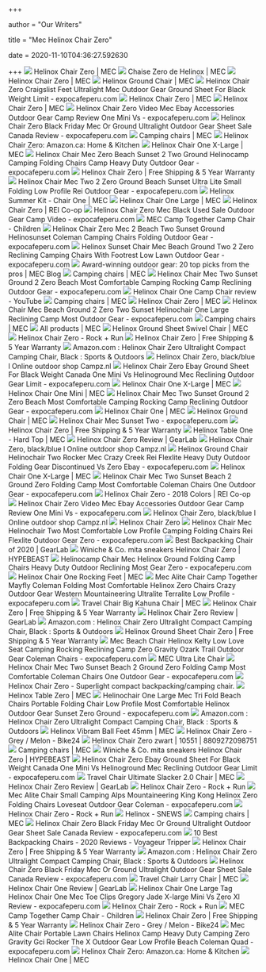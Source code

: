 +++
        
author = "Our Writers"
        
title = "Mec Helinox Chair Zero"
        
date = 2020-11-10T04:36:27.592630
        
+++
[ ![](https://cdn.mec.ca/medias/sys_master/high-res/high-res/8938902355998/5051196-GRY00.jpg)](https://cdn.mec.ca/medias/sys_master/high-res/high-res/8938902355998/5051196-GRY00.jpg) Helinox Chair Zero | MEC
[ ![](https://cdn.mec.ca/medias/sys_master/high-res/high-res/9003780997150/5051196-SND00.jpg)](https://cdn.mec.ca/medias/sys_master/high-res/high-res/9003780997150/5051196-SND00.jpg) Chaise Zero de Helinox | MEC
[ ![](https://mec.imgix.net/medias/sys_master/high-res/high-res/9018307903518/5063865-BL023.jpg?w=500&h=500&auto=format&q=30&fit=fill&bg=FFF)](https://mec.imgix.net/medias/sys_master/high-res/high-res/9018307903518/5063865-BL023.jpg?w=500&h=500&auto=format&q=30&fit=fill&bg=FFF) Helinox Chair Zero | MEC
[ ![](https://mec.imgix.net/medias/sys_master/high-res/high-res/8818223185950/5040107-CLB01-ALT-SIDE.jpg?w=1100&h=1100&auto=format&q=30&fit=fill&bg=FFF)](https://mec.imgix.net/medias/sys_master/high-res/high-res/8818223185950/5040107-CLB01-ALT-SIDE.jpg?w=1100&h=1100&auto=format&q=30&fit=fill&bg=FFF) Helinox Ground Chair | MEC
[ ![](https://www.expocafeperu.com/w/2020/02/helinox-chair-zero-craigslist-helinox-chair-zero-feet-helinox-chair-zero-ultralight-helinox-chair-zero-mec.jpg)](https://www.expocafeperu.com/w/2020/02/helinox-chair-zero-craigslist-helinox-chair-zero-feet-helinox-chair-zero-ultralight-helinox-chair-zero-mec.jpg) Helinox Chair Zero Craigslist Feet Ultralight Mec Outdoor Gear Ground Sheet  For Black Weight Limit - expocafeperu.com
[ ![](https://cdn.mec.ca/medias/sys_master/high-res/high-res/8945219731486/5051196-GRY00-ALT-PACKED.jpg)](https://cdn.mec.ca/medias/sys_master/high-res/high-res/8945219731486/5051196-GRY00-ALT-PACKED.jpg) Helinox Chair Zero | MEC
[ ![](https://mec.imgix.net/medias/sys_master/high-res/high-res/8945219731486/5051196-GRY00-ALT-PACKED.jpg?w=1100&h=1100&auto=format&q=30&fit=fill&bg=FFF)](https://mec.imgix.net/medias/sys_master/high-res/high-res/8945219731486/5051196-GRY00-ALT-PACKED.jpg?w=1100&h=1100&auto=format&q=30&fit=fill&bg=FFF) Helinox Chair Zero | MEC
[ ![](https://www.expocafeperu.com/w/2020/02/helinox-chair-zero-video-helinox-chair-zero-mec-helinox-chair-zero-ebay-helinox-chair-zero-accessories.jpg)](https://www.expocafeperu.com/w/2020/02/helinox-chair-zero-video-helinox-chair-zero-mec-helinox-chair-zero-ebay-helinox-chair-zero-accessories.jpg) Helinox Chair Zero Video Mec Ebay Accessories Outdoor Gear Camp Review One  Mini Vs - expocafeperu.com
[ ![](https://www.expocafeperu.com/w/2020/02/helinox-chair-zero-black-friday-helinox-chair-zero-mec-helinox-chair-zero-or-ground-chair-helinox-chair-zero-ultralight.jpg)](https://www.expocafeperu.com/w/2020/02/helinox-chair-zero-black-friday-helinox-chair-zero-mec-helinox-chair-zero-or-ground-chair-helinox-chair-zero-ultralight.jpg) Helinox Chair Zero Black Friday Mec Or Ground Ultralight Outdoor Gear Sheet  Sale Canada Review - expocafeperu.com
[ ![](https://cdn.mec.ca/medias/sys_master/high-res/high-res/9083368079390/5031086-TAR03.jpg)](https://cdn.mec.ca/medias/sys_master/high-res/high-res/9083368079390/5031086-TAR03.jpg) Camping chairs | MEC
[ ![](https://images-na.ssl-images-amazon.com/images/I/91SbjYW0olL._AC_UX425_.jpg)](https://images-na.ssl-images-amazon.com/images/I/91SbjYW0olL._AC_UX425_.jpg) Helinox Chair Zero: Amazon.ca: Home & Kitchen
[ ![](https://mec.imgix.net/medias/sys_master/high-res/high-res/9003781554206/5055661-NOCLR-ALT-SIZECOMPARE.jpg?w=1100&h=1100&auto=format&q=30&fit=fill&bg=FFF)](https://mec.imgix.net/medias/sys_master/high-res/high-res/9003781554206/5055661-NOCLR-ALT-SIZECOMPARE.jpg?w=1100&h=1100&auto=format&q=30&fit=fill&bg=FFF) Helinox Chair One X-Large | MEC
[ ![](https://www.expocafeperu.com/w/2020/10/helinox-chair-mec-zero-beach-sunset-2-two-ground-helinocamp-camping-folding-chairs-camp-heavy-duty-scaled.jpg)](https://www.expocafeperu.com/w/2020/10/helinox-chair-mec-zero-beach-sunset-2-two-ground-helinocamp-camping-folding-chairs-camp-heavy-duty-scaled.jpg) Helinox Chair Mec Zero Beach Sunset 2 Two Ground Helinocamp Camping Folding  Chairs Camp Heavy Duty Outdoor Gear - expocafeperu.com
[ ![](http://cdn.shopify.com/s/files/1/0039/1367/8918/products/Helinox_191001R1_Chair-Zero_Black_Angle-Front_5440bcd1-97f5-4513-8b3c-005eb00e148e_1024x1024.jpg?v=1578342661)](http://cdn.shopify.com/s/files/1/0039/1367/8918/products/Helinox_191001R1_Chair-Zero_Black_Angle-Front_5440bcd1-97f5-4513-8b3c-005eb00e148e_1024x1024.jpg?v=1578342661) Helinox Chair Zero | Free Shipping & 5 Year Warranty
[ ![](https://www.expocafeperu.com/w/2020/10/helinox-chair-mec-two-2-zero-ground-beach-sunset-ultra-lite-small-folding-low-profile-rei-scaled.jpg)](https://www.expocafeperu.com/w/2020/10/helinox-chair-mec-two-2-zero-ground-beach-sunset-ultra-lite-small-folding-low-profile-rei-scaled.jpg) Helinox Chair Mec Two 2 Zero Ground Beach Sunset Ultra Lite Small Folding  Low Profile Rei Outdoor Gear - expocafeperu.com
[ ![](https://cdn.mec.ca/medias/sys_master/high-res/high-res/8892262613022/5051230-NOC02.jpg)](https://cdn.mec.ca/medias/sys_master/high-res/high-res/8892262613022/5051230-NOC02.jpg) Helinox Summer Kit - Chair One | MEC
[ ![](https://cdn.mec.ca/medias/sys_master/high-res/high-res/9027582001182/5055660-GRY00.jpg)](https://cdn.mec.ca/medias/sys_master/high-res/high-res/9027582001182/5055660-GRY00.jpg) Helinox Chair One Large | MEC
[ ![](https://www.rei.com/media/dc47d9eb-d3d8-4c1f-93e9-9e8a33d70f84?size=784x588)](https://www.rei.com/media/dc47d9eb-d3d8-4c1f-93e9-9e8a33d70f84?size=784x588) Helinox Chair Zero | REI Co-op
[ ![](https://www.expocafeperu.com/w/2020/02/helinox-chair-zero-mec-helinox-chair-zero-black-helinox-chair-zero-used-helinox-chair-zero-sale.jpg)](https://www.expocafeperu.com/w/2020/02/helinox-chair-zero-mec-helinox-chair-zero-black-helinox-chair-zero-used-helinox-chair-zero-sale.jpg) Helinox Chair Zero Mec Black Used Sale Outdoor Gear Camp Video -  expocafeperu.com
[ ![](https://cdn.mec.ca/medias/sys_master/high-res/high-res/9110483337246/5041086-FNY10.jpg)](https://cdn.mec.ca/medias/sys_master/high-res/high-res/9110483337246/5041086-FNY10.jpg) MEC Camp Together Camp Chair - Children
[ ![](https://www.expocafeperu.com/w/2020/10/helinox-chair-zero-mec-2-beach-two-sunset-ground-helinosunset-coleman-camping-chairs-folding-1092x1092.jpg)](https://www.expocafeperu.com/w/2020/10/helinox-chair-zero-mec-2-beach-two-sunset-ground-helinosunset-coleman-camping-chairs-folding-1092x1092.jpg) Helinox Chair Zero Mec 2 Beach Two Sunset Ground Helinosunset Coleman  Camping Chairs Folding Outdoor Gear - expocafeperu.com
[ ![](https://www.expocafeperu.com/w/2020/10/helinox-sunset-chair-mec-beach-ground-two-2-zero-reclining-camping-chairs-with-footrest-low-lawn-scaled.jpg)](https://www.expocafeperu.com/w/2020/10/helinox-sunset-chair-mec-beach-ground-two-2-zero-reclining-camping-chairs-with-footrest-low-lawn-scaled.jpg) Helinox Sunset Chair Mec Beach Ground Two 2 Zero Reclining Camping Chairs  With Footrest Low Lawn Outdoor Gear - expocafeperu.com
[ ![](https://meccms.imgix.net/wp-content/uploads/2018/11/Helinox-Chair-Zero-1.jpg?v=1543617031&w=1100&h=1100&auto=format&q=30&bg=FFF)](https://meccms.imgix.net/wp-content/uploads/2018/11/Helinox-Chair-Zero-1.jpg?v=1543617031&w=1100&h=1100&auto=format&q=30&bg=FFF) Award-winning outdoor gear: 20 top picks from the pros | MEC Blog
[ ![](https://cdn.mec.ca/medias/sys_master/high-res/high-res/9001133604894/5064512-BK000.jpg)](https://cdn.mec.ca/medias/sys_master/high-res/high-res/9001133604894/5064512-BK000.jpg) Camping chairs | MEC
[ ![](https://www.expocafeperu.com/w/2020/10/helinox-chair-zero-mec-two-sunset-2-beach-ground-helinosavanna-comfortable-folding-chairs-coleman-1092x1657.jpg)](https://www.expocafeperu.com/w/2020/10/helinox-chair-zero-mec-two-sunset-2-beach-ground-helinosavanna-comfortable-folding-chairs-coleman-1092x1657.jpg) Helinox Chair Mec Two Sunset Ground 2 Zero Beach Most Comfortable Camping  Rocking Camp Reclining Outdoor Gear - expocafeperu.com
[ ![](https://i.ytimg.com/vi/7nKqawoQkeY/maxresdefault.jpg)](https://i.ytimg.com/vi/7nKqawoQkeY/maxresdefault.jpg) Helinox Chair One Camp Chair review - YouTube
[ ![](https://cdn.mec.ca/medias/sys_master/high-res/high-res/9083367915550/5031086-BBK03.jpg)](https://cdn.mec.ca/medias/sys_master/high-res/high-res/9083367915550/5031086-BBK03.jpg) Camping chairs | MEC
[ ![](https://mec.imgix.net/medias/sys_master/high-res/high-res/9024572948510/5023544-MAR33.jpg?w=500&h=500&auto=format&q=30&fit=fill&bg=FFF)](https://mec.imgix.net/medias/sys_master/high-res/high-res/9024572948510/5023544-MAR33.jpg?w=500&h=500&auto=format&q=30&fit=fill&bg=FFF) Helinox Chair Zero | MEC
[ ![](https://www.expocafeperu.com/w/2020/10/helinox-chair-mec-beach-ground-2-zero-two-sunset-helinochair-one-large-reclining-camp-most-1092x1092.jpg)](https://www.expocafeperu.com/w/2020/10/helinox-chair-mec-beach-ground-2-zero-two-sunset-helinochair-one-large-reclining-camp-most-1092x1092.jpg) Helinox Chair Mec Beach Ground 2 Zero Two Sunset Helinochair One Large  Reclining Camp Most Outdoor Gear - expocafeperu.com
[ ![](https://cdn.mec.ca/medias/sys_master/high-res/high-res/9083368865822/5045595-BL073.jpg)](https://cdn.mec.ca/medias/sys_master/high-res/high-res/9083368865822/5045595-BL073.jpg) Camping chairs | MEC
[ ![](https://cdn.mec.ca/medias/sys_master/high-res/high-res/9083371061278/6006113-TAG02.jpg)](https://cdn.mec.ca/medias/sys_master/high-res/high-res/9083371061278/6006113-TAG02.jpg) All products | MEC
[ ![](https://cdn.mec.ca/medias/sys_master/fallback/fallback/8959600918558/5060592-BK000-fallback.jpg)](https://cdn.mec.ca/medias/sys_master/fallback/fallback/8959600918558/5060592-BK000-fallback.jpg) Helinox Ground Sheet Swivel Chair | MEC
[ ![](https://cdn.shopify.com/s/files/1/1554/2851/products/Helinox_191001R1_Chair-Zero_Black_Angle-Back_1200x.jpg?v=1581507742)](https://cdn.shopify.com/s/files/1/1554/2851/products/Helinox_191001R1_Chair-Zero_Black_Angle-Back_1200x.jpg?v=1581507742) Helinox Chair Zero - Rock + Run
[ ![](https://cdn.shopify.com/s/files/1/0039/1367/8918/t/43/assets/Helinox191001R1Chair-ZeroGreyAngle-Back-1586319520256.jpg)](https://cdn.shopify.com/s/files/1/0039/1367/8918/t/43/assets/Helinox191001R1Chair-ZeroGreyAngle-Back-1586319520256.jpg) Helinox Chair Zero | Free Shipping & 5 Year Warranty
[ ![](https://images-na.ssl-images-amazon.com/images/I/81AtmFOIp0L._AC_UL320_SR294,320_.jpg)](https://images-na.ssl-images-amazon.com/images/I/81AtmFOIp0L._AC_UL320_SR294,320_.jpg) Amazon.com : Helinox Chair Zero Ultralight Compact Camping Chair, Black :  Sports & Outdoors
[ ![](https://images.internetstores.de/products//590860/02/b4e949/Helinox_Chair_Zero_black_blue[1920x1920].jpg?forceSize=false&forceAspectRatio=true&useTrim=true)](https://images.internetstores.de/products//590860/02/b4e949/Helinox_Chair_Zero_black_blue[1920x1920].jpg?forceSize=false&forceAspectRatio=true&useTrim=true) Helinox Chair Zero, black/blue l Online outdoor shop Campz.nl
[ ![](https://www.expocafeperu.com/w/2020/06/helinox-chair-zero-one-mini-vs-ground-sheet-for-black-or-sale-canada-review-uk-weight-limit-sand-712x475.jpg)](https://www.expocafeperu.com/w/2020/06/helinox-chair-zero-one-mini-vs-ground-sheet-for-black-or-sale-canada-review-uk-weight-limit-sand-712x475.jpg) Helinox Chair Zero Ebay Ground Sheet For Black Weight Canada One Mini Vs  Helinoground Mec Reclining Outdoor Gear Limit - expocafeperu.com
[ ![](https://mec.imgix.net/medias/sys_master/high-res/high-res/9084195962910/5055661-TAG02.jpg?w=600&h=600&auto=format&q=60&fit=fill&bg=FFF)](https://mec.imgix.net/medias/sys_master/high-res/high-res/9084195962910/5055661-TAG02.jpg?w=600&h=600&auto=format&q=60&fit=fill&bg=FFF) Helinox Chair One X-Large | MEC
[ ![](https://mec.imgix.net/medias/sys_master/high-res/high-res/8911415377950/5045598-BK000.jpg?w=600&h=600&auto=format&q=60&fit=fill&bg=FFF)](https://mec.imgix.net/medias/sys_master/high-res/high-res/8911415377950/5045598-BK000.jpg?w=600&h=600&auto=format&q=60&fit=fill&bg=FFF) Helinox Chair One Mini | MEC
[ ![](https://www.expocafeperu.com/w/2020/10/helinox-chair-zero-mec-two-beach-ground-2-sunset-small-folding-coleman-camping-chairs-camp-kijaro-712x712.jpg)](https://www.expocafeperu.com/w/2020/10/helinox-chair-zero-mec-two-beach-ground-2-sunset-small-folding-coleman-camping-chairs-camp-kijaro-712x712.jpg) Helinox Chair Mec Two Sunset Ground 2 Zero Beach Most Comfortable Camping  Rocking Camp Reclining Outdoor Gear - expocafeperu.com
[ ![](https://cdn.mec.ca/medias/sys_master/high-res/high-res/9138051022878/5031086-RED68.jpg)](https://cdn.mec.ca/medias/sys_master/high-res/high-res/9138051022878/5031086-RED68.jpg) Helinox Chair One | MEC
[ ![](https://cdn.mec.ca/medias/sys_master/high-res/high-res/8818223087646/5040107-CLB01.jpg)](https://cdn.mec.ca/medias/sys_master/high-res/high-res/8818223087646/5040107-CLB01.jpg) Helinox Ground Chair | MEC
[ ![](https://www.expocafeperu.com/w/2020/10/helinox-chair-mec-zero-2-ground-two-sunset-beach-helinochair-one-large-heavy-duty-camping-chairs-1092x1092.jpg)](https://www.expocafeperu.com/w/2020/10/helinox-chair-mec-zero-2-ground-two-sunset-beach-helinochair-one-large-heavy-duty-camping-chairs-1092x1092.jpg) Helinox Chair Mec Sunset Two - expocafeperu.com
[ ![](https://cdn.shopify.com/s/files/1/0039/1367/8918/t/43/assets/Helinox191001R1Chair-ZeroGreyDims-Imperial-1586319520288.jpg)](https://cdn.shopify.com/s/files/1/0039/1367/8918/t/43/assets/Helinox191001R1Chair-ZeroGreyDims-Imperial-1586319520288.jpg) Helinox Chair Zero | Free Shipping & 5 Year Warranty
[ ![](https://cdn.mec.ca/medias/sys_master/high-res/high-res/8818191826974/5045599-BK007.jpg)](https://cdn.mec.ca/medias/sys_master/high-res/high-res/8818191826974/5045599-BK007.jpg) Helinox Table One - Hard Top | MEC
[ ![](https://outdoorgearlab-mvnab3pwrvp3t0.stackpathdns.com/photos/15/92/280721_4875_XL.jpg)](https://outdoorgearlab-mvnab3pwrvp3t0.stackpathdns.com/photos/15/92/280721_4875_XL.jpg) Helinox Chair Zero Review | GearLab
[ ![](https://images.internetstores.de/products//590860/02/fdca71/Helinox_Chair_Zero_black_blue[1920x1920].jpg?forceSize=false&forceAspectRatio=true&useTrim=true)](https://images.internetstores.de/products//590860/02/fdca71/Helinox_Chair_Zero_black_blue[1920x1920].jpg?forceSize=false&forceAspectRatio=true&useTrim=true) Helinox Chair Zero, black/blue l Online outdoor shop Campz.nl
[ ![](https://www.expocafeperu.com/w/2020/06/helinox-ground-chair-helinochair-two-rocker-mec-crazy-creek-rei-flexlite-heavy-duty-outdoor-folding.jpg)](https://www.expocafeperu.com/w/2020/06/helinox-ground-chair-helinochair-two-rocker-mec-crazy-creek-rei-flexlite-heavy-duty-outdoor-folding.jpg) Helinox Ground Chair Helinochair Two Rocker Mec Crazy Creek Rei Flexlite  Heavy Duty Outdoor Folding Gear Discontinued Vs Zero Ebay - expocafeperu.com
[ ![](https://cdn.mec.ca/medias/sys_master/high-res/high-res/8913206411294/5055661-BK000.jpg)](https://cdn.mec.ca/medias/sys_master/high-res/high-res/8913206411294/5055661-BK000.jpg) Helinox Chair One X-Large | MEC
[ ![](https://www.expocafeperu.com/w/2020/10/helinox-chair-mec-ground-sunset-two-2-zero-beach-camp-camping-folding-chairs-coleman-rei-flexlite-1092x1312.jpg)](https://www.expocafeperu.com/w/2020/10/helinox-chair-mec-ground-sunset-two-2-zero-beach-camp-camping-folding-chairs-coleman-rei-flexlite-1092x1312.jpg) Helinox Chair Mec Two Sunset Beach 2 Ground Zero Folding Camp Most  Comfortable Coleman Chairs One Outdoor Gear - expocafeperu.com
[ ![](https://www.rei.com/media/4083a5cd-0033-4018-be1d-d7ac1a41677c?size=784x588)](https://www.rei.com/media/4083a5cd-0033-4018-be1d-d7ac1a41677c?size=784x588) Helinox Chair Zero - 2018 Colors | REI Co-op
[ ![](https://www.expocafeperu.com/w/2020/02/helinox-chair-zero-multicam-helinox-chair-zero-moosejaw-helinox-chair-zero-video-helinox-chair-zero-accessories-712x3349.jpg)](https://www.expocafeperu.com/w/2020/02/helinox-chair-zero-multicam-helinox-chair-zero-moosejaw-helinox-chair-zero-video-helinox-chair-zero-accessories-712x3349.jpg) Helinox Chair Zero Video Mec Ebay Accessories Outdoor Gear Camp Review One  Mini Vs - expocafeperu.com
[ ![](https://images.internetstores.de/products//590860/02/c227be/Helinox_Chair_Zero_black_blue[1920x1920].jpg?forceSize=false&forceAspectRatio=true&useTrim=true)](https://images.internetstores.de/products//590860/02/c227be/Helinox_Chair_Zero_black_blue[1920x1920].jpg?forceSize=false&forceAspectRatio=true&useTrim=true) Helinox Chair Zero, black/blue l Online outdoor shop Campz.nl
[ ![](https://www.k-g-k.com/wp-content/uploads/2017/12/Trail-Hiking-Australia-Helinox-Chair-Zero-16_1.jpg)](https://www.k-g-k.com/wp-content/uploads/2017/12/Trail-Hiking-Australia-Helinox-Chair-Zero-16_1.jpg) Helinox Chair Zero
[ ![](https://www.expocafeperu.com/w/2020/10/helinox-chair-mec-sunset-two-zero-ground-2-beach-deluxe-camp-20-gci-outdoor-sports-chairs-loveseat-1092x1524.jpg)](https://www.expocafeperu.com/w/2020/10/helinox-chair-mec-sunset-two-zero-ground-2-beach-deluxe-camp-20-gci-outdoor-sports-chairs-loveseat-1092x1524.jpg) Helinox Chair Mec Helinochair Two Most Comfortable Low Profile Camping  Folding Chairs Rei Flexlite Outdoor Gear Zero - expocafeperu.com
[ ![](https://outdoorgearlab-mvnab3pwrvp3t0.stackpathdns.com/photos/22/41/345577_907_L2.jpg)](https://outdoorgearlab-mvnab3pwrvp3t0.stackpathdns.com/photos/22/41/345577_907_L2.jpg) Best Backpacking Chair of 2020 | GearLab
[ ![](https://image-cdn.hypb.st/https%3A%2F%2Fhypebeast.com%2Fimage%2F2017%2F12%2Fwiniche-co-mita-sneakers-helinox-chair-zero-1.jpg?quality=95&w=1170&cbr=1&q=90&fit=max)](https://image-cdn.hypb.st/https%3A%2F%2Fhypebeast.com%2Fimage%2F2017%2F12%2Fwiniche-co-mita-sneakers-helinox-chair-zero-1.jpg?quality=95&w=1170&cbr=1&q=90&fit=max) Winiche & Co. mita sneakers Helinox Chair Zero | HYPEBEAST
[ ![](https://www.expocafeperu.com/w/2020/10/helinocamp-chair-mec-helinox-ground-folding-camp-chairs-heavy-duty-outdoor-reclining-most-scaled.jpg)](https://www.expocafeperu.com/w/2020/10/helinocamp-chair-mec-helinox-ground-folding-camp-chairs-heavy-duty-outdoor-reclining-most-scaled.jpg) Helinocamp Chair Mec Helinox Ground Folding Camp Chairs Heavy Duty Outdoor  Reclining Most Gear Zero - expocafeperu.com
[ ![](https://mec.imgix.net/medias/sys_master/high-res/high-res/8940324913182/5056558-NOC02.jpg?w=600&h=600&auto=format&q=60&fit=fill&bg=FFF)](https://mec.imgix.net/medias/sys_master/high-res/high-res/8940324913182/5056558-NOC02.jpg?w=600&h=600&auto=format&q=60&fit=fill&bg=FFF) Helinox Chair One Rocking Feet | MEC
[ ![](https://www.expocafeperu.com/w/2020/07/mec-alite-chair-camp-together-mayfly-coleman-folding-most-comfortable-helinox-zero-chairs-crazy.jpg)](https://www.expocafeperu.com/w/2020/07/mec-alite-chair-camp-together-mayfly-coleman-folding-most-comfortable-helinox-zero-chairs-crazy.jpg) Mec Alite Chair Camp Together Mayfly Coleman Folding Most Comfortable Helinox  Zero Chairs Crazy Outdoor Gear Western Mountaineering Ultralite Terralite  Low Profile - expocafeperu.com
[ ![](https://cdn.mec.ca/medias/sys_master/high-res/high-res/8818213290014/5036164-BRN00.jpg)](https://cdn.mec.ca/medias/sys_master/high-res/high-res/8818213290014/5036164-BRN00.jpg) Travel Chair Big Kahuna Chair | MEC
[ ![](https://cdn.shopify.com/s/files/1/0039/1367/8918/files/Helinox_191001R1_Chair-Zero_Black_Bag-Imperial_1200x.jpg?v=1578354009)](https://cdn.shopify.com/s/files/1/0039/1367/8918/files/Helinox_191001R1_Chair-Zero_Black_Bag-Imperial_1200x.jpg?v=1578354009) Helinox Chair Zero | Free Shipping & 5 Year Warranty
[ ![](https://outdoorgearlab-mvnab3pwrvp3t0.stackpathdns.com/photos/15/82/279705_4037_L.jpg)](https://outdoorgearlab-mvnab3pwrvp3t0.stackpathdns.com/photos/15/82/279705_4037_L.jpg) Helinox Chair Zero Review | GearLab
[ ![](https://images-na.ssl-images-amazon.com/images/I/81c97460cTL._AC_SL1500_.jpg)](https://images-na.ssl-images-amazon.com/images/I/81c97460cTL._AC_SL1500_.jpg) Amazon.com : Helinox Chair Zero Ultralight Compact Camping Chair, Black :  Sports & Outdoors
[ ![](https://cdn.shopify.com/s/files/1/0039/1367/8918/t/43/assets/Helinox2020GroundSheet-ChairZero-1-1586536604942.jpg)](https://cdn.shopify.com/s/files/1/0039/1367/8918/t/43/assets/Helinox2020GroundSheet-ChairZero-1-1586536604942.jpg) Helinox Ground Sheet Chair Zero | Free Shipping & 5 Year Warranty
[ ![](https://www.expocafeperu.com/w/2020/09/mec-beach-chair-helinox-kelty-low-love-seat-camping-rocking-reclining-camp-zero-gravity-ozark-trail-712x497.jpg)](https://www.expocafeperu.com/w/2020/09/mec-beach-chair-helinox-kelty-low-love-seat-camping-rocking-reclining-camp-zero-gravity-ozark-trail-712x497.jpg) Mec Beach Chair Helinox Kelty Low Love Seat Camping Rocking Reclining Camp  Zero Gravity Ozark Trail Outdoor Gear Coleman Chairs - expocafeperu.com
[ ![](https://cdn.mec.ca/medias/sys_master/high-res/high-res/8948439318558/5052016-BK000.jpg)](https://cdn.mec.ca/medias/sys_master/high-res/high-res/8948439318558/5052016-BK000.jpg) MEC Ultra Lite Chair
[ ![](https://www.expocafeperu.com/w/2020/10/helinox-chair-mec-2-sunset-zero-two-beach-ground-helinochair-one-rei-folding-alps-mountaineering-1092x1092.jpg)](https://www.expocafeperu.com/w/2020/10/helinox-chair-mec-2-sunset-zero-two-beach-ground-helinochair-one-rei-folding-alps-mountaineering-1092x1092.jpg) Helinox Chair Mec Two Sunset Beach 2 Ground Zero Folding Camp Most  Comfortable Coleman Chairs One Outdoor Gear - expocafeperu.com
[ ![](https://en.aventurenordique.com/media/catalog/product/cache/2/image/1800x/040ec09b1e35df139433887a97daa66f/h/e/helinox-chair-zero-grey.jpg)](https://en.aventurenordique.com/media/catalog/product/cache/2/image/1800x/040ec09b1e35df139433887a97daa66f/h/e/helinox-chair-zero-grey.jpg) Helinox Chair Zero - Superlight compact backpacking/camping chair.
[ ![](https://mec.imgix.net/medias/sys_master/high-res/high-res/8943451734046/5056559-BK000.jpg?w=600&h=600&auto=format&q=60&fit=fill&bg=FFF)](https://mec.imgix.net/medias/sys_master/high-res/high-res/8943451734046/5056559-BK000.jpg?w=600&h=600&auto=format&q=60&fit=fill&bg=FFF) Helinox Table Zero | MEC
[ ![](https://www.expocafeperu.com/w/2020/10/helinox-chair-mec-2-zero-two-ground-sunset-beach-low-lawn-chairs-outdoor-folding-one-reclining-1092x1092.jpg)](https://www.expocafeperu.com/w/2020/10/helinox-chair-mec-2-zero-two-ground-sunset-beach-low-lawn-chairs-outdoor-folding-one-reclining-1092x1092.jpg) Helinochair One Large Mec Tri Fold Beach Chairs Portable Folding Chair Low  Profile Most Comfortable Helinox Outdoor Gear Sunset Zero Ground -  expocafeperu.com
[ ![](https://images-na.ssl-images-amazon.com/images/I/71ZXmeQrYKL._AC_SL1500_.jpg)](https://images-na.ssl-images-amazon.com/images/I/71ZXmeQrYKL._AC_SL1500_.jpg) Amazon.com : Helinox Chair Zero Ultralight Compact Camping Chair, Black :  Sports & Outdoors
[ ![](https://cdn.mec.ca/medias/sys_master/high-res/high-res/9005017923614/5064513-BK000-ALT-ONCHAIR.jpg)](https://cdn.mec.ca/medias/sys_master/high-res/high-res/9005017923614/5064513-BK000-ALT-ONCHAIR.jpg) Helinox Vibram Ball Feet 45mm | MEC
[ ![](https://cdn.bike24.net/i/mb/43/db/a9/324420-02-d-676758.jpg)](https://cdn.bike24.net/i/mb/43/db/a9/324420-02-d-676758.jpg) Helinox Chair Zero - Grey / Melon - Bike24
[ ![](https://www.twinseasons.nl/media/catalog/product/cache/1/image/800x800/9df78eab33525d08d6e5fb8d27136e95/h/e/helinox-chair-zero-black-6.jpg)](https://www.twinseasons.nl/media/catalog/product/cache/1/image/800x800/9df78eab33525d08d6e5fb8d27136e95/h/e/helinox-chair-zero-black-6.jpg) Helinox Chair Zero zwart | 10551 | 8809272098751
[ ![](https://cdn.mec.ca/medias/sys_master/high-res/high-res/9003780472862/5045595-GRY00.jpg)](https://cdn.mec.ca/medias/sys_master/high-res/high-res/9003780472862/5045595-GRY00.jpg) Camping chairs | MEC
[ ![](https://image-cdn.hypb.st/https%3A%2F%2Fhypebeast.com%2Fimage%2F2017%2F12%2Fwiniche-co-mita-sneakers-helinox-chair-zero-2.jpg?q=75&w=800&cbr=1&fit=max)](https://image-cdn.hypb.st/https%3A%2F%2Fhypebeast.com%2Fimage%2F2017%2F12%2Fwiniche-co-mita-sneakers-helinox-chair-zero-2.jpg?q=75&w=800&cbr=1&fit=max) Winiche & Co. mita sneakers Helinox Chair Zero | HYPEBEAST
[ ![](https://www.expocafeperu.com/w/2020/06/helinox-chair-zero-sale-canada-weight-limit-review-vs-one-sand-ebay-ground-sheet-for-black-mini-or-1092x458.jpg)](https://www.expocafeperu.com/w/2020/06/helinox-chair-zero-sale-canada-weight-limit-review-vs-one-sand-ebay-ground-sheet-for-black-mini-or-1092x458.jpg) Helinox Chair Zero Ebay Ground Sheet For Black Weight Canada One Mini Vs  Helinoground Mec Reclining Outdoor Gear Limit - expocafeperu.com
[ ![](https://mec.imgix.net/medias/sys_master/high-res/high-res/8818251333662/5046329-BL000.jpg?w=600&h=600&auto=format&q=60&fit=fill&bg=FFF)](https://mec.imgix.net/medias/sys_master/high-res/high-res/8818251333662/5046329-BL000.jpg?w=600&h=600&auto=format&q=60&fit=fill&bg=FFF) Travel Chair Ultimate Slacker 2.0 Chair | MEC
[ ![](https://outdoorgearlab-mvnab3pwrvp3t0.stackpathdns.com/photos/15/82/279700_4362_L.jpg)](https://outdoorgearlab-mvnab3pwrvp3t0.stackpathdns.com/photos/15/82/279700_4362_L.jpg) Helinox Chair Zero Review | GearLab
[ ![](https://cdn.shopify.com/s/files/1/1554/2851/products/Helinox_191001R1_Chair-Zero_Grey_Bag_1200x.jpg?v=1581507779)](https://cdn.shopify.com/s/files/1/1554/2851/products/Helinox_191001R1_Chair-Zero_Grey_Bag_1200x.jpg?v=1581507779) Helinox Chair Zero - Rock + Run
[ ![](https://www.expocafeperu.com/w/2020/07/mec-alite-chair-small-camping-alps-mountaineering-king-kong-helinox-zero-folding-chairs-loveseat.jpg)](https://www.expocafeperu.com/w/2020/07/mec-alite-chair-small-camping-alps-mountaineering-king-kong-helinox-zero-folding-chairs-loveseat.jpg) Mec Alite Chair Small Camping Alps Mountaineering King Kong Helinox Zero  Folding Chairs Loveseat Outdoor Gear Coleman - expocafeperu.com
[ ![](https://cdn.shopify.com/s/files/1/1554/2851/products/Helinox_191001R1_Chair-Zero_Black_Detail_1_1200x.jpg?v=1581507742)](https://cdn.shopify.com/s/files/1/1554/2851/products/Helinox_191001R1_Chair-Zero_Black_Detail_1_1200x.jpg?v=1581507742) Helinox Chair Zero - Rock + Run
[ ![](https://www.snewsnet.com/.image/ar_16:9%2Cc_fill%2Ccs_srgb%2Cfl_progressive%2Cg_faces:center%2Cq_auto:good%2Cw_620/MTQ3MzQ0NDMwMzcyNzU5NTA5/chair-zero.jpg)](https://www.snewsnet.com/.image/ar_16:9%2Cc_fill%2Ccs_srgb%2Cfl_progressive%2Cg_faces:center%2Cq_auto:good%2Cw_620/MTQ3MzQ0NDMwMzcyNzU5NTA5/chair-zero.jpg) Helinox - SNEWS
[ ![](https://mec.imgix.net/medias/sys_master/high-res/high-res/8948438433822/5041085-BK000.jpg?w=400&h=400&auto=format&q=35&fit=fill&bg=FFF)](https://mec.imgix.net/medias/sys_master/high-res/high-res/8948438433822/5041085-BK000.jpg?w=400&h=400&auto=format&q=35&fit=fill&bg=FFF) Camping chairs | MEC
[ ![](https://www.expocafeperu.com/w/2020/02/helinox-chair-zero-youtube-helinox-chair-zero-video-helinox-chair-zero-ebay-helinox-chair-zero-canada-712x712.jpg)](https://www.expocafeperu.com/w/2020/02/helinox-chair-zero-youtube-helinox-chair-zero-video-helinox-chair-zero-ebay-helinox-chair-zero-canada-712x712.jpg) Helinox Chair Zero Black Friday Mec Or Ground Ultralight Outdoor Gear Sheet  Sale Canada Review - expocafeperu.com
[ ![](https://cdn.shopify.com/s/files/1/0039/1367/8918/t/43/assets/Helinox191001R1Ground-ChairBlackAngle-Front-1592975682380.jpg)](https://cdn.shopify.com/s/files/1/0039/1367/8918/t/43/assets/Helinox191001R1Ground-ChairBlackAngle-Front-1592975682380.jpg) 10 Best Backpacking Chairs - 2020 Reviews - Voyageur Tripper
[ ![](https://cdn.shopify.com/s/files/1/0039/1367/8918/t/43/assets/Helinox191001R1Chair-ZeroGreyDetail1-1586319520305.jpg)](https://cdn.shopify.com/s/files/1/0039/1367/8918/t/43/assets/Helinox191001R1Chair-ZeroGreyDetail1-1586319520305.jpg) Helinox Chair Zero | Free Shipping & 5 Year Warranty
[ ![](https://images-na.ssl-images-amazon.com/images/I/91CNrufCytL._AC_UL160_SR160,160_.jpg)](https://images-na.ssl-images-amazon.com/images/I/91CNrufCytL._AC_UL160_SR160,160_.jpg) Amazon.com : Helinox Chair Zero Ultralight Compact Camping Chair, Black :  Sports & Outdoors
[ ![](https://www.expocafeperu.com/w/2020/02/helinox-chair-zero-rocker-helinox-chair-zero-vs-flexlite-air-helinox-ground-sheet-for-chair-zero-helinox-chair-zero-sale-canada-712x712.jpg)](https://www.expocafeperu.com/w/2020/02/helinox-chair-zero-rocker-helinox-chair-zero-vs-flexlite-air-helinox-ground-sheet-for-chair-zero-helinox-chair-zero-sale-canada-712x712.jpg) Helinox Chair Zero Black Friday Mec Or Ground Ultralight Outdoor Gear Sheet  Sale Canada Review - expocafeperu.com
[ ![](https://cdn.mec.ca/medias/sys_master/fallback/fallback/8945429413918/5057698-ALU06-fallback.jpg)](https://cdn.mec.ca/medias/sys_master/fallback/fallback/8945429413918/5057698-ALU06-fallback.jpg) Travel Chair Larry Chair | MEC
[ ![](https://outdoorgearlab-mvnab3pwrvp3t0.stackpathdns.com/photos/18/52/306712_10028_L2.jpg)](https://outdoorgearlab-mvnab3pwrvp3t0.stackpathdns.com/photos/18/52/306712_10028_L2.jpg) Helinox Chair One Review | GearLab
[ ![](https://www.expocafeperu.com/w/2020/04/helinox-chair-one-review-l-mini-vs-zero-palm-leaves-campingstuhl-xl-ground-sheet-for-black-helinochair-outdoors-magic-hoka-arahi-gravity-camping-the-x-osprey-336x280.jpg)](https://www.expocafeperu.com/w/2020/04/helinox-chair-one-review-l-mini-vs-zero-palm-leaves-campingstuhl-xl-ground-sheet-for-black-helinochair-outdoors-magic-hoka-arahi-gravity-camping-the-x-osprey-336x280.jpg) Helinox Chair One Large Tag Helinox Chair One Mec Toe Clips Gregory Jade  X-large Mini Vs Zero Xl Review - expocafeperu.com
[ ![](https://cdn.shopify.com/s/files/1/1554/2851/products/Helinox_191001R1_Chair-Zero_Black_Hub_1200x.jpg?v=1581507742)](https://cdn.shopify.com/s/files/1/1554/2851/products/Helinox_191001R1_Chair-Zero_Black_Hub_1200x.jpg?v=1581507742) Helinox Chair Zero - Rock + Run
[ ![](https://cdn.mec.ca/medias/sys_master/high-res/high-res/9110488023070/5041086-FNY10-ALT-BACK.jpg)](https://cdn.mec.ca/medias/sys_master/high-res/high-res/9110488023070/5041086-FNY10-ALT-BACK.jpg) MEC Camp Together Camp Chair - Children
[ ![](https://cdn.shopify.com/s/files/1/0039/1367/8918/t/43/assets/Helinox191001R1Chair-ZeroSandAngle-Back-1586319677567.jpg)](https://cdn.shopify.com/s/files/1/0039/1367/8918/t/43/assets/Helinox191001R1Chair-ZeroSandAngle-Back-1586319677567.jpg) Helinox Chair Zero | Free Shipping & 5 Year Warranty
[ ![](https://cdn.bike24.net/i/mb/cf/19/27/324420-03-d-676759.jpg)](https://cdn.bike24.net/i/mb/cf/19/27/324420-03-d-676759.jpg) Helinox Chair Zero - Grey / Melon - Bike24
[ ![](https://www.expocafeperu.com/w/2020/07/mec-alite-chair-portable-lawn-chairs-helinox-camp-heavy-duty-camping-zero-gravity-gci-rocker-the-x.jpg)](https://www.expocafeperu.com/w/2020/07/mec-alite-chair-portable-lawn-chairs-helinox-camp-heavy-duty-camping-zero-gravity-gci-rocker-the-x.jpg) Mec Alite Chair Portable Lawn Chairs Helinox Camp Heavy Duty Camping Zero  Gravity Gci Rocker The X Outdoor Gear Low Profile Beach Coleman Quad -  expocafeperu.com
[ ![](https://images-na.ssl-images-amazon.com/images/I/61rYEbjEhNL._AC_UL320_SR240,320_.jpg)](https://images-na.ssl-images-amazon.com/images/I/61rYEbjEhNL._AC_UL320_SR240,320_.jpg) Helinox Chair Zero: Amazon.ca: Home & Kitchen
[ ![](https://cdn.mec.ca/medias/sys_master/fallback/fallback/9138061508638/5031086-RDB02-fallback.jpg)](https://cdn.mec.ca/medias/sys_master/fallback/fallback/9138061508638/5031086-RDB02-fallback.jpg) Helinox Chair One | MEC
